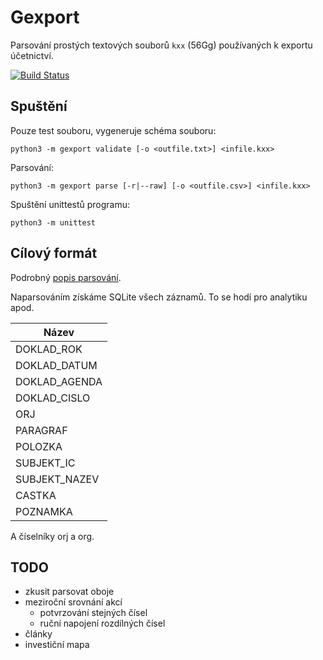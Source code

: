 
# Gexport

Parsování prostých textových souborů `kxx` (56Gg) používaných k exportu účetnictví.

[![Build Status](https://travis-ci.org/Kedrigern/gexporter.svg?branch=master)](https://travis-ci.org/Kedrigern/gexporter)

## Spuštění

Pouze test souboru, vygeneruje schéma souboru:
```
python3 -m gexport validate [-o <outfile.txt>] <infile.kxx>
```

Parsování:
```
python3 -m gexport parse [-r|--raw] [-o <outfile.csv>] <infile.kxx>
```

Spuštění unittestů programu:

```
python3 -m unittest
```

## Cílový formát

Podrobný [popis parsování](parsovani.md).

Naparsováním získáme SQLite všech záznamů. To se hodí pro analytiku apod.

| Název         |
|---------------|
| DOKLAD_ROK    |
| DOKLAD_DATUM  |
| DOKLAD_AGENDA |
| DOKLAD_CISLO  |
| ORJ           |
| PARAGRAF      |
| POLOZKA       |
| SUBJEKT_IC    |
| SUBJEKT_NAZEV |
| CASTKA        |
| POZNAMKA      |

A číselníky orj a org.

## TODO

- zkusit parsovat oboje
- meziroční srovnání akcí
  - potvrzování stejných čísel
  - ruční napojení rozdílných čísel
- články
- investiční mapa
